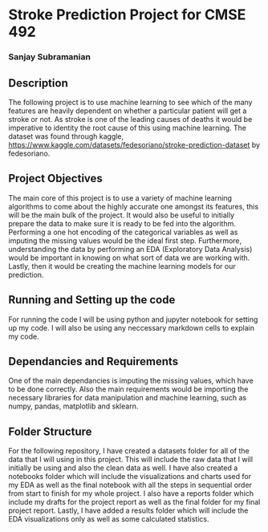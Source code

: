 # Stroke Prediction Project for CMSE 492
### Sanjay Subramanian

## Description

The following project is to use machine learning to see which of the many features are heavily dependent on whether a particular patient will get a stroke or not. As stroke is one of the leading causes of deaths it would be imperative to identity the root cause of this using machine learning. The dataset was found through kaggle, https://www.kaggle.com/datasets/fedesoriano/stroke-prediction-dataset by fedesoriano. 

## Project Objectives 

The main core of this project is to use a variety of machine learning algorithms to come about the highly accurate one amongst its features, this will be the main bulk of the project. It would also be useful to initially prepare the data to make sure it is ready to be fed into the algorithm. Performing a one hot encoding of the categorical variables as well as imputing the missing values would be the ideal first step. Furthermore, understanding the data by performing an EDA (Exploratory Data Analysis) would be important in knowing on what sort of data we are working with. Lastly, then it would be creating the machine learning models for our prediction. 

## Running and Setting up the code

For running the code I will be using python and jupyter notebook for setting up my code. I will also be using any neccessary markdown cells to explain my code. 

## Dependancies and Requirements

One of the main dependancies is imputing the missing values, which have to be done correctly. Also the main requirements would be importing the necessary libraries for data manipulation and machine learning, such as numpy, pandas, matplotlib and sklearn. 

## Folder Structure

For the following repository, I have created a datasets folder for all of the data that I will using in this project. This will include the raw data that I will initially be using and also the clean data as well. I have also created a notebooks folder which will include the visualizations and charts used for my EDA as well as the final notebook with all the steps in sequential order from start to finish for my whole project. I also have a reports folder which include my drafts for the project report as well as the final folder for my final project report. Lastly, I have added a results folder which will include the EDA visualizations only as well as some calculated statistics.



